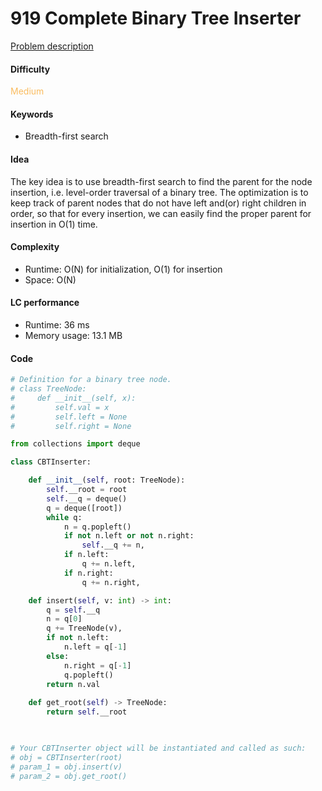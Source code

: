 919 Complete Binary Tree Inserter
=======================
[Problem description](https://leetcode.com/problems/complete-binary-tree-inserter/)

#### Difficulty
<span style="color:#FABC60">Medium</span>

#### Keywords
- Breadth-first search
  
#### Idea
The key idea is to use breadth-first search to find the parent for the node insertion, i.e. level-order traversal of a binary tree. The optimization is to keep track of parent nodes that do not have left and(or) right children in order, so that for every insertion, we can easily find the proper parent for insertion in O(1) time.

#### Complexity
- Runtime: O(N) for initialization, O(1) for insertion
- Space: O(N)
  
#### LC performance
- Runtime: 36 ms
- Memory usage: 13.1 MB

#### Code
```python
# Definition for a binary tree node.
# class TreeNode:
#     def __init__(self, x):
#         self.val = x
#         self.left = None
#         self.right = None

from collections import deque

class CBTInserter:

    def __init__(self, root: TreeNode):
        self.__root = root
        self.__q = deque()
        q = deque([root])
        while q:
            n = q.popleft()
            if not n.left or not n.right:
                self.__q += n,
            if n.left:
                q += n.left,
            if n.right:
                q += n.right,

    def insert(self, v: int) -> int:
        q = self.__q
        n = q[0]
        q += TreeNode(v),
        if not n.left:
            n.left = q[-1]
        else:
            n.right = q[-1]
            q.popleft()
        return n.val
        
    def get_root(self) -> TreeNode:
        return self.__root
    


# Your CBTInserter object will be instantiated and called as such:
# obj = CBTInserter(root)
# param_1 = obj.insert(v)
# param_2 = obj.get_root()
```